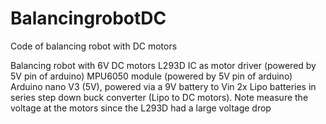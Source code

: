 # BalancingrobotDC
Code of balancing robot with DC motors

  Balancing robot with 6V DC motors
  L293D IC as motor driver (powered by 5V pin of arduino)
  MPU6050 module (powered by 5V pin of arduino)
  Arduino nano V3 (5V), powered via a 9V battery to Vin
  2x Lipo batteries in series
  step down buck converter (Lipo to DC motors). Note measure the voltage at the motors since the L293D had a large voltage drop
